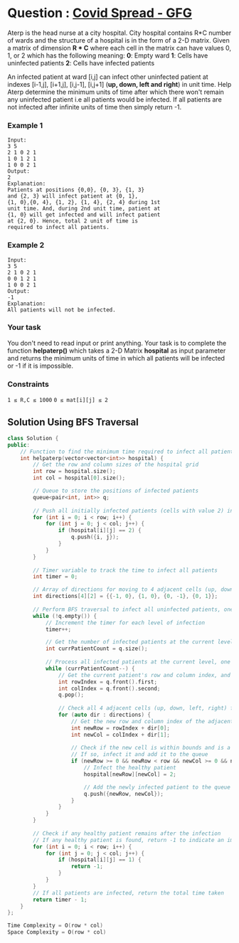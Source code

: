 # Question : [Covid Spread - GFG](https://www.geeksforgeeks.org/problems/covid-spread--141631/1)

Aterp is the head nurse at a city hospital. City hospital contains R*C number of wards and the structure of a hospital is in the form of a 2-D matrix.
Given a matrix of dimension **R * C** where each cell in the matrix can have values 0, 1, or 2 which has the following meaning:
**0**: Empty ward
**1**: Cells have uninfected patients
**2**: Cells have infected patients

An infected patient at ward [i,j] can infect other uninfected patient at indexes [i-1,j], [i+1,j], [i,j-1], [i,j+1] (**up, down, left and right**) in unit time. Help Aterp determine the minimum units of time after which there won't remain any uninfected patient i.e all patients would be infected. If all patients are not infected after infinite units of time then simply return -1.

### Example 1
```
Input:
3 5
2 1 0 2 1
1 0 1 2 1
1 0 0 2 1 
Output:
2
Explanation:
Patients at positions {0,0}, {0, 3}, {1, 3}
and {2, 3} will infect patient at {0, 1}, 
{1, 0},{0, 4}, {1, 2}, {1, 4}, {2, 4} during 1st 
unit time. And, during 2nd unit time, patient at 
{1, 0} will get infected and will infect patient 
at {2, 0}. Hence, total 2 unit of time is
required to infect all patients.
```

### Example 2
```
Input:
3 5
2 1 0 2 1
0 0 1 2 1
1 0 0 2 1
Output:
-1
Explanation:
All patients will not be infected.
```

### Your task
You don't need to read input or print anything. Your task is to complete the function **helpaterp()** which takes a 2-D Matrix **hospital** as input parameter and returns the minimum units of time in which all patients will be infected or -1 if it is impossible.

### Constraints
`1 ≤ R,C ≤ 1000`
`0 ≤ mat[i][j] ≤ 2`

## Solution Using BFS Traversal

```Cpp
class Solution {
public:
    // Function to find the minimum time required to infect all patients
    int helpaterp(vector<vector<int>> hospital) {
        // Get the row and column sizes of the hospital grid
        int row = hospital.size();
        int col = hospital[0].size();

        // Queue to store the positions of infected patients
        queue<pair<int, int>> q;
        
        // Push all initially infected patients (cells with value 2) into the queue
        for (int i = 0; i < row; i++) {
            for (int j = 0; j < col; j++) {
                if (hospital[i][j] == 2) {
                    q.push({i, j});
                }
            }
        }
        
        // Timer variable to track the time to infect all patients
        int timer = 0;

        // Array of directions for moving to 4 adjacent cells (up, down, left, right)
        int directions[4][2] = {{-1, 0}, {1, 0}, {0, -1}, {0, 1}};
        
        // Perform BFS traversal to infect all uninfected patients, one level at a time
        while (!q.empty()) {
            // Increment the timer for each level of infection
            timer++;

            // Get the number of infected patients at the current level
            int currPatientCount = q.size();
            
            // Process all infected patients at the current level, one by one
            while (currPatientCount--) {
                // Get the current patient's row and column index, and remove it from the queue
                int rowIndex = q.front().first;
                int colIndex = q.front().second;
                q.pop();
                
                // Check all 4 adjacent cells (up, down, left, right) for infected patients
                for (auto dir : directions) {
                    // Get the new row and column index of the adjacent cell
                    int newRow = rowIndex + dir[0];
                    int newCol = colIndex + dir[1];
                    
                    // Check if the new cell is within bounds and is a healthy patient (value 1)
                    // If so, infect it and add it to the queue
                    if (newRow >= 0 && newRow < row && newCol >= 0 && newCol < col && hospital[newRow][newCol] == 1) {
                        // Infect the healthy patient
                        hospital[newRow][newCol] = 2;

                        // Add the newly infected patient to the queue
                        q.push({newRow, newCol});
                    }
                }
            }
        }
        
        // Check if any healthy patient remains after the infection
        // If any healthy patient is found, return -1 to indicate an impossible scenario
        for (int i = 0; i < row; i++) {
            for (int j = 0; j < col; j++) {
                if (hospital[i][j] == 1) {
                    return -1;
                }
            }
        }
        // If all patients are infected, return the total time taken
        return timer - 1;
    }
};

Time Complexity = O(row * col)
Space Complexity = O(row * col)
```